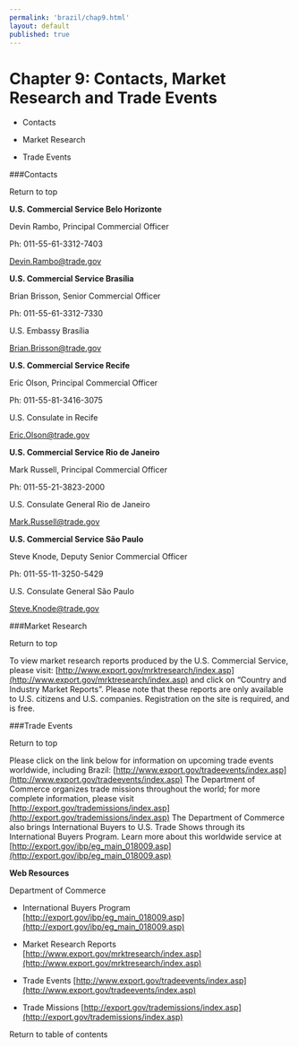 ```yaml
--- 
permalink: 'brazil/chap9.html' 
layout: default
published: true 
---
```

<h1 id="chap9">Chapter 9: Contacts, Market Research and Trade Events</h1>

* Contacts

* Market Research

* Trade Events

###Contacts 

Return to top

**U.S. Commercial Service Belo Horizonte**

Devin Rambo, Principal Commercial Officer 

Ph: 011-55-61-3312-7403

[Devin.Rambo@trade.gov](Devin.Rambo@trade.gov)

**U.S. Commercial Service Brasília**

Brian Brisson, Senior Commercial Officer 

Ph: 011-55-61-3312-7330 

U.S. Embassy Brasília

[Brian.Brisson@trade.gov](Brian.Brisson@trade.gov)

**U.S. Commercial Service Recife**

Eric Olson, Principal Commercial Officer 

Ph: 011-55-81-3416-3075 

U.S. Consulate in Recife 

[Eric.Olson@trade.gov](Eric.Olson@trade.gov)

**U.S. Commercial Service Rio de Janeiro**

Mark Russell, Principal Commercial Officer 

Ph: 011-55-21-3823-2000 

U.S. Consulate General Rio de Janeiro 

[Mark.Russell@trade.gov](Mark.Russell@trade.gov)

**U.S. Commercial Service São Paulo**

Steve Knode, Deputy Senior Commercial Officer 

Ph: 011-55-11-3250-5429 

U.S. Consulate General São Paulo 

[Steve.Knode@trade.gov](Steve.Knode@trade.gov)

###Market Research 

Return to top

To view market research reports produced by the U.S. Commercial Service, please visit: [http://www.export.gov/mrktresearch/index.asp](http://www.export.gov/mrktresearch/index.asp) and click on “Country and Industry Market Reports”. Please note that these reports are only available to U.S. citizens and U.S. companies. Registration on the site is required, and is free.

###Trade Events 

Return to top 

Please click on the link below for information on upcoming trade events worldwide, including Brazil: [http://www.export.gov/tradeevents/index.asp](http://www.export.gov/tradeevents/index.asp) The Department of Commerce organizes trade missions throughout the world; for more complete information, please visit [http://export.gov/trademissions/index.asp](http://export.gov/trademissions/index.asp) The Department of Commerce also brings International Buyers to U.S. Trade Shows through its International Buyers Program. Learn more about this worldwide service at [http://export.gov/ibp/eg_main_018009.asp](http://export.gov/ibp/eg_main_018009.asp)

**Web Resources**

Department of Commerce

* International Buyers Program [http://export.gov/ibp/eg_main_018009.asp](http://export.gov/ibp/eg_main_018009.asp)

* Market Research Reports [http://www.export.gov/mrktresearch/index.asp](http://www.export.gov/mrktresearch/index.asp)

* Trade Events [http://www.export.gov/tradeevents/index.asp](http://www.export.gov/tradeevents/index.asp)

* Trade Missions [http://export.gov/trademissions/index.asp](http://export.gov/trademissions/index.asp)

Return to table of contents 

